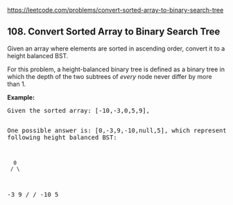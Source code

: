 https://leetcode.com/problems/convert-sorted-array-to-binary-search-tree

## 108. Convert Sorted Array to Binary Search Tree

<div><p>Given an array where elements are sorted in ascending order, convert it to a height balanced BST.</p>
<p>For this problem, a height-balanced binary tree is defined as a binary tree in which the depth of the two subtrees of <em>every</em> node never differ by more than 1.</p>
<p><strong>Example:</strong></p>
<pre>Given the sorted array: [-10,-3,0,5,9],

One possible answer is: [0,-3,9,-10,null,5], which represents the following height balanced BST:

      0
     / \
   -3   9
   /   /
 -10  5
</pre>
</div>
